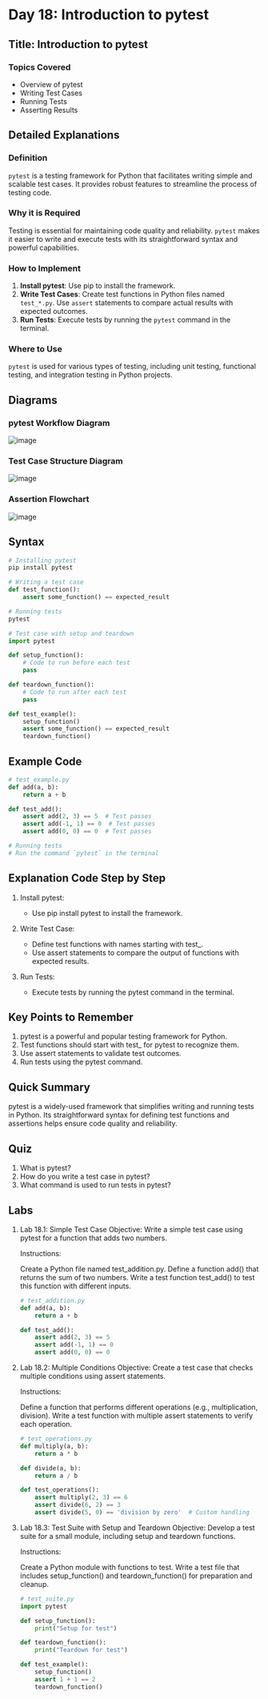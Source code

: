 # Day 18: Introduction to pytest

## Title: Introduction to pytest

### Topics Covered
- Overview of pytest
- Writing Test Cases
- Running Tests
- Asserting Results

## Detailed Explanations

### Definition
`pytest` is a testing framework for Python that facilitates writing simple and scalable test cases. It provides robust features to streamline the process of testing code.

### Why it is Required
Testing is essential for maintaining code quality and reliability. `pytest` makes it easier to write and execute tests with its straightforward syntax and powerful capabilities.

### How to Implement
1. **Install pytest**: Use pip to install the framework.
2. **Write Test Cases**: Create test functions in Python files named `test_*.py`. Use `assert` statements to compare actual results with expected outcomes.
3. **Run Tests**: Execute tests by running the `pytest` command in the terminal.

### Where to Use
`pytest` is used for various types of testing, including unit testing, functional testing, and integration testing in Python projects.

## Diagrams

### pytest Workflow Diagram
![image](https://github.com/user-attachments/assets/5ab3eb7f-2de6-4c84-bc7c-3776a5969829)

### Test Case Structure Diagram
![image](https://github.com/user-attachments/assets/68170b09-33fd-4431-9ce3-4eeafa4a36f3)

### Assertion Flowchart
![image](https://github.com/user-attachments/assets/280fe618-f10f-4a4d-987e-d78726468a50)

## Syntax
```python
# Installing pytest
pip install pytest

# Writing a test case
def test_function():
    assert some_function() == expected_result

# Running tests
pytest

# Test case with setup and teardown
import pytest

def setup_function():
    # Code to run before each test
    pass

def teardown_function():
    # Code to run after each test
    pass

def test_example():
    setup_function()
    assert some_function() == expected_result
    teardown_function()
```

## Example Code
```python
# test_example.py
def add(a, b):
    return a + b

def test_add():
    assert add(2, 3) == 5  # Test passes
    assert add(-1, 1) == 0  # Test passes
    assert add(0, 0) == 0  # Test passes

# Running tests
# Run the command `pytest` in the terminal
```

## Explanation Code Step by Step
1. Install pytest:

	- Use pip install pytest to install the framework.
2. Write Test Case:

	- Define test functions with names starting with test_.
	- Use assert statements to compare the output of functions with expected results.
3. Run Tests:

	- Execute tests by running the pytest command in the terminal.

## Key Points to Remember
1. pytest is a powerful and popular testing framework for Python.
2. Test functions should start with test_ for pytest to recognize them.
3. Use assert statements to validate test outcomes.
4. Run tests using the pytest command.

## Quick Summary
pytest is a widely-used framework that simplifies writing and running tests in Python. Its straightforward syntax for defining test functions and assertions helps ensure code quality and reliability.

## Quiz
1. What is pytest?
2. How do you write a test case in pytest?
3. What command is used to run tests in pytest?

## Labs
1. Lab 18.1: Simple Test Case
	Objective: Write a simple test case using pytest for a function that adds two numbers.
	
	Instructions:
	
	Create a Python file named test_addition.py.
	Define a function add() that returns the sum of two numbers.
	Write a test function test_add() to test this function with different inputs.
	```python
	# test_addition.py
	def add(a, b):
	    return a + b
	
	def test_add():
	    assert add(2, 3) == 5
	    assert add(-1, 1) == 0
	    assert add(0, 0) == 0
	```
2. Lab 18.2: Multiple Conditions
	Objective: Create a test case that checks multiple conditions using assert statements.
	
	Instructions:
	
	Define a function that performs different operations (e.g., multiplication, division).
	Write a test function with multiple assert statements to verify each operation.
	```python
	# test_operations.py
	def multiply(a, b):
	    return a * b
	
	def divide(a, b):
	    return a / b
	
	def test_operations():
	    assert multiply(2, 3) == 6
	    assert divide(6, 2) == 3
	    assert divide(5, 0) == 'division by zero'  # Custom handling
	```
3. Lab 18.3: Test Suite with Setup and Teardown
	Objective: Develop a test suite for a small module, including setup and teardown functions.
	
	Instructions:
	
	Create a Python module with functions to test.
	Write a test file that includes setup_function() and teardown_function() for preparation and cleanup.
	```python
	# test_suite.py
	import pytest
	
	def setup_function():
	    print("Setup for test")
	
	def teardown_function():
	    print("Teardown for test")
	
	def test_example():
	    setup_function()
	    assert 1 + 1 == 2
	    teardown_function()
	```
